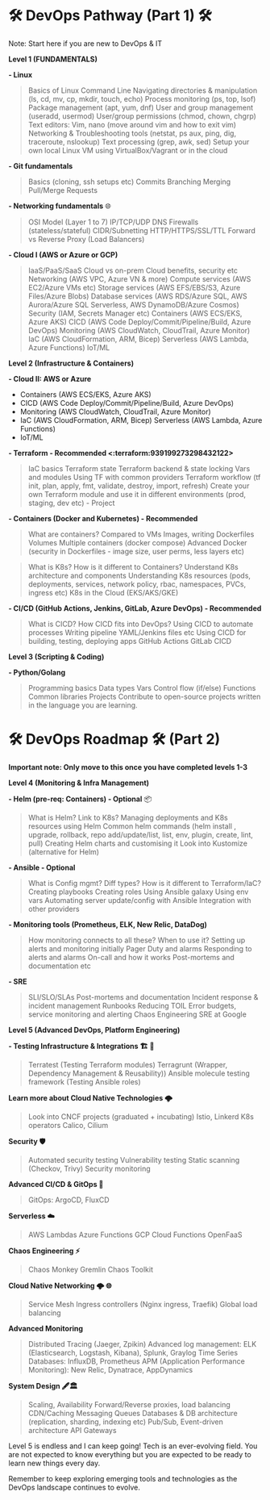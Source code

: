 # 🛠️ DevOps Pathway (Part 1)  🛠️ 

Note: Start here if you are new to DevOps & IT

**Level 1 (FUNDAMENTALS)**

**- Linux**
> Basics of Linux Command Line
> Navigating directories & manipulation (ls, cd, mv, cp, mkdir, touch, echo)
> Process monitoring (ps, top, lsof)
> Package management (apt, yum, dnf)
> User and group management (useradd, usermod)
> User/group permissions (chmod, chown, chgrp)
> Text editors: Vim, nano (move around vim and how to exit vim)
> Networking & Troubleshooting tools (netstat, ps aux, ping, dig, traceroute, nslookup)
> Text processing (grep, awk, sed)
> Setup your own local Linux VM using VirtualBox/Vagrant or in the cloud

**- Git fundamentals**
> Basics (cloning, ssh setups etc)
> Commits
> Branching
> Merging
> Pull/Merge Requests

 **- Networking fundamentals**  🌐 
> OSI Model (Layer 1 to 7)
> IP/TCP/UDP
> DNS
> Firewalls (stateless/stateful)
> CIDR/Subnetting
> HTTP/HTTPS/SSL/TTL
> Forward vs Reverse Proxy (Load Balancers)

 **- Cloud I (AWS or Azure or GCP)**
> IaaS/PaaS/SaaS
> Cloud vs on-prem
> Cloud benefits, security etc
> Networking (AWS VPC, Azure VN & more)
> Compute services (AWS EC2/Azure VMs etc)
> Storage services (AWS EFS/EBS/S3, Azure Files/Azure Blobs)
> Database services (AWS RDS/Azure SQL, AWS Aurora/Azure SQL Serverless, AWS DynamoDB/Azure Cosmos)
> Security (IAM, Secrets Manager etc)
> Containers (AWS ECS/EKS, Azure AKS)
> CICD (AWS Code Deploy/Commit/Pipeline/Build, Azure DevOps)
> Monitoring (AWS CloudWatch, CloudTrail, Azure Monitor)
> IaC (AWS CloudFormation, ARM, Bicep)
> Serverless (AWS Lambda, Azure Functions)
> IoT/ML

**Level 2 (Infrastructure & Containers)**

**- Cloud II: AWS or Azure**

  - Containers (AWS ECS/EKS, Azure AKS)
  - CICD (AWS Code Deploy/Commit/Pipeline/Build, Azure DevOps)
  - Monitoring (AWS CloudWatch, CloudTrail, Azure Monitor)
  - IaC (AWS CloudFormation, ARM, Bicep) Serverless (AWS Lambda, Azure Functions)
  - IoT/ML

**- Terraform - Recommended <:terraform:939199273298432122>**
> IaC basics
> Terraform state
> Terraform backend & state locking
> Vars and modules
> Using TF with common providers
> Terraform workflow (tf init, plan, apply, fmt, validate, destroy, import, refresh)
> Create your own Terraform module and use it in different environments (prod, staging, dev etc) - Project

**- Containers (Docker and Kubernetes) - Recommended**
> What are containers? Compared to VMs
> Images, writing Dockerfiles
> Volumes
> Multiple containers (docker compose)
> Advanced Docker (security in Dockerfiles - image size, user perms,  less layers etc)

> What is K8s? How is it different to Containers? 
> Understand K8s architecture and components
> Understanding K8s resources (pods, deployments, services, network policy, rbac, namespaces, PVCs, ingress etc)
> K8s in the Cloud (EKS/AKS/GKE)

**- CI/CD (GitHub Actions, Jenkins, GitLab, Azure DevOps) - Recommended**
> What is CICD? How CICD fits into DevOps?
> Using CICD to automate processes
> Writing pipeline YAML/Jenkins files etc
> Using CICD for building, testing, deploying apps
> GitHub Actions
> GitLab CICD

**Level 3 (Scripting & Coding)**

**- Python/Golang**
> Programming basics
> Data types
> Vars
> Control flow (if/else)
> Functions
> Common libraries
> Projects
> Contribute to open-source projects written in the language you are learning.

# 🛠️ DevOps Roadmap 🛠️ (Part 2)

**Important note: Only move to this once you have completed levels 1-3**

**Level 4 (Monitoring & Infra Management)**

**- Helm (pre-req: Containers) - Optional** 📦
> What is Helm? Link to K8s? 
> Managing deployments and K8s resources using Helm
> Common helm commands (helm install , upgrade, rollback, repo add/update/list, list, env, plugin, create, lint, pull)
> Creating Helm charts and customising it
> Look into Kustomize (alternative for Helm)

**- Ansible  - Optional**
> What is Config mgmt? Diff types? How is it different to Terraform/IaC?
> Creating playbooks
> Creating roles
> Using Ansible galaxy
> Using env vars
> Automating server update/config with Ansible
> Integration with other providers

**- Monitoring tools (Prometheus, ELK, New Relic, DataDog)**
> How monitoring connects to all these?
> When to use it?
> Setting up alerts and monitoring initially
> Pager Duty and alarms
> Responding to alerts and alarms
> On-call and how it works
> Post-mortems and documentation etc

**- SRE**
> SLI/SLO/SLAs
> Post-mortems and documentation
> Incident response & incident management
> Runbooks
> Reducing TOIL
> Error budgets, service monitoring and alerting
> Chaos Engineering
> SRE at Google

**Level 5 (Advanced DevOps, Platform Engineering)**

**- Testing Infrastructure & Integrations  🏗️ 🧪**

> Terratest (Testing Terraform modules)
> Terragrunt (Wrapper, Dependency Management & Reusability))
> Ansible molecule testing framework (Testing Ansible roles)

**Learn more about Cloud Native Technologies 🌩️**

> Look into CNCF projects (graduated + incubating)
> Istio, Linkerd
> K8s operators
> Calico, Cilium

**Security 🛡️**

> Automated security testing
> Vulnerability testing
> Static scanning (Checkov, Trivy)
> Security monitoring

**Advanced CI/CD & GitOps 🔄**
> GitOps: ArgoCD, FluxCD

**Serverless ☁️**
> AWS Lambdas
> Azure Functions
> GCP Cloud Functions
> OpenFaaS

**Chaos Engineering ⚡️**

> Chaos Monkey
> Gremlin
> Chaos Toolkit

**Cloud Native Networking 🌩️ 🌐**

> Service Mesh
> Ingress controllers (Nginx ingress, Traefik)
> Global load balancing

**Advanced Monitoring**
> Distributed Tracing (Jaeger, Zpikin)
> Advanced log management: ELK (Elasticsearch, Logstash, Kibana), Splunk, Graylog
> Time Series Databases: InfluxDB, Prometheus
> APM (Application Performance Monitoring): New Relic, Dynatrace, AppDynamics

**System Design 🖋️🏛️**

> Scaling, Availability
> Forward/Reverse proxies, load balancing
> CDN/Caching
> Messaging Queues
> Databases & DB architecture (replication, sharding, indexing etc)
> Pub/Sub, Event-driven architecture
> API Gateways

Level 5 is endless and I can keep going! Tech is an ever-evolving field. You are not expected to know everything but you are expected to be ready to learn new things every day.

Remember to keep exploring emerging tools and technologies as the DevOps landscape continues to evolve.
